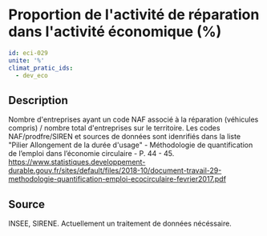 # Proportion de l'activité de réparation dans l'activité économique (%)
```yaml
id: eci-029
unite: '%'
climat_pratic_ids:
  - dev_eco
```
## Description
Nombre d'entreprises ayant un code NAF associé à la réparation (véhicules compris) / nombre total d'entreprises sur le territoire. 
Les codes NAF/prodfre/SIREN et sources de données sont idenrifiés dans la liste "Pilier Allongement de la durée d'usage" - Méthodologie de quantification de l’emploi dans l’économie circulaire - P. 44 - 45. https://www.statistiques.developpement-durable.gouv.fr/sites/default/files/2018-10/document-travail-29-methodologie-quantification-emploi-ecocirculaire-fevrier2017.pdf 

## Source
INSEE, SIRENE. Actuellement un traitement de données nécéssaire.

